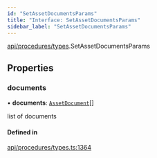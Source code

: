 ```yaml
---
id: "SetAssetDocumentsParams"
title: "Interface: SetAssetDocumentsParams"
sidebar_label: "SetAssetDocumentsParams"
---
```


[api/procedures/types](../../../../../modules/API/Procedures/Types/Types.md).SetAssetDocumentsParams

## Properties

### documents

• **documents**: [`AssetDocument`](../../../Entities/Asset/Types/AssetDocument/AssetDocument.md)[]

list of documents

#### Defined in

[api/procedures/types.ts:1364](https://github.com/PolymeshAssociation/polymesh-sdk/blob/5b946f904/src/api/procedures/types.ts#L1364)
